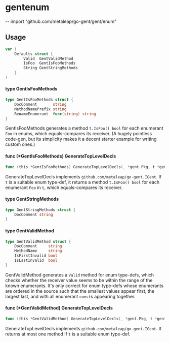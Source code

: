 # gentenum
--
    import "github.com/metaleap/go-gent/gent/enum"


## Usage

```go
var (
	Defaults struct {
		Valid  GentValidMethod
		IsFoo  GentIsFooMethods
		String GentStringMethods
	}
)
```

#### type GentIsFooMethods

```go
type GentIsFooMethods struct {
	DocComment       string
	MethodNamePrefix string
	RenameEnumerant  func(string) string
}
```

GentIsFooMethods generates a method `t.IsFoo() bool` for each enumerant `Foo` in
enums, which equals-compares its receiver. (A hugely pointless code-gen, but its
simplicity makes it a decent starter example for writing custom ones.)

#### func (*GentIsFooMethods) GenerateTopLevelDecls

```go
func (this *GentIsFooMethods) GenerateTopLevelDecls(_ *gent.Pkg, t *gent.Type) (tlDecls []ISyn)
```
GenerateTopLevelDecls implements `github.com/metaleap/go-gent.IGent`. If `t` is
a suitable enum type-def, it returns a method `t.IsFoo() bool` for each
enumerant `Foo` in `t`, which equals-compares its receiver.

#### type GentStringMethods

```go
type GentStringMethods struct {
	DocComment string
}
```


#### type GentValidMethod

```go
type GentValidMethod struct {
	DocComment     string
	MethodName     string
	IsFirstInvalid bool
	IsLastInvalid  bool
}
```

GentValidMethod generates a `Valid` method for enum type-defs, which checks
whether the receiver value seems to be within the range of the known enumerants.
It's only correct for enum type-defs whose enumerants are ordered in the source
such that the smallest values appear first, the largest last, and with all
enumerant `const`s appearing together.

#### func (*GentValidMethod) GenerateTopLevelDecls

```go
func (this *GentValidMethod) GenerateTopLevelDecls(_ *gent.Pkg, t *gent.Type) (tlDecls []ISyn)
```
GenerateTopLevelDecls implements `github.com/metaleap/go-gent.IGent`. It returns
at most one method if `t` is a suitable enum type-def.
